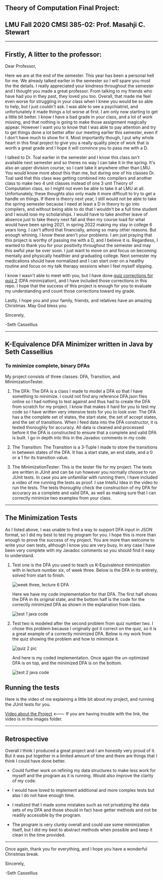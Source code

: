 ## Theory of Computation Final Project: 
## LMU Fall 2020 CMSI 385-02: Prof. Masahji C. Stewart
 
 ---
## Firstly, A litter to the professor:
Dear Professor,

Here we are at the end of the semester. This year has been a personal hell for me. We already talked earlier in the semester so I will spare you most the the details. I really appreciated your kindness throughout the semester and I thought you made a great professor. From talking to my friends who have had you in they past, they loved you too. Overall, that made me feel even worse for struggling in your class when I knew you would be so able to help, but I just couldn't ask. I was able to see a psychiatrist, and unfortunately it made things a lot worse at first. I am only now starting to get a little bit better. I know I have a bad grade in your class, and a lot of work missing, and that nothing is going to make those assignment magically appear. However I want you to know that I was able to pay attention and try to get things done a lot better after our meeting earlier this semester, even if I don't have much to show for it. Most importantly though, I put why whole heart in this final project to give you a really quality piece of work that is worth a great grade and I hope it will convince you to pass me with a D. 

I talked to Dr. Toal earlier in the semester and I know this class isn't available next semester and so theres no way I can take it in the spring. It's also an upper division course, so I cant take it anywhere other than LMU. You would know more about this than me, but during one of his classes Dr. Toal said that this class was getting combined into compilers and another class to make two 4 unit classes instead of one 3 unit Theory of Computation class, so I might not even be able to take it at LMU at all. Unfortunately, these thoughts also only made it more difficult to try to get a handle on things. If there is theory next year, I still would not be able to take the spring semester because I need at least a D in theory to go into compilers, and without being able to do that I wouldn't be a full time student and I would lose my scholarships. I would have to take another leave of absence just to take theory next fall and then my course load for what would have been spring 2021, in spring 2022 making my stay in college 6 years long. I can't afford that financially, among so many other reasons. But enough whining. I know these aren't your problems. I am just praying that this project is worthy of passing me with a D, and I believe it is. Regardless, I wanted to thank you for your positivity throughout the semester and may this awful year be over soon. I just want to move on and focus on becoming mentally and physically healthier and graduating college. Next semester my medications should have normalized and I can start over on a healthy routine and focus on my talk therapy sessions when I feel myself slipping.

I know I wasn't able to meet with you, but I have done [quiz corrections for quiz 2](Quiz2corrections.pdf) (DFA minimization), and I have included those corrections in this repo. I hope that the success of this project is enough for you to evaluate my understanding and count those corrections toward my grade.

Lastly, I hope you and your family, friends, and relatives have an amazing Christmas. May God bless you.

Sincerely,

-Seth Cassellius

---


## K-Equivalence DFA Minimizer written in Java by Seth Cassellius
### To minimize complete, binary DFAs

My project consists of three classes: DFA, Transition, and MinimizationTester.

1. The DFA: The DFA is a class I made to model a DFA so that I have something to minimize. I could not find any reference DFA.json files online so I had nothing to test against and thus had to create the DFA from scratch for my project. I know that makes it hard for you to test my code so I have written very intensive tests for you to look over. The DFA has a the complete set of states, the start state, the set of accept states, and the set of transitions. When I feed data into the DFA constructor, it is tested thoroughly for accuracy. All data is cleaned and processed before it the DFA is constructed to ensure that a complete and valid DFA is built. I go in depth into this in the Javadoc comments in my code.

2. The Transition: The Transition is a 3-Tuple I made to store the transitions in between states of the DFA. It has a start state, an end state, and a 0 or a 1 for its transition value.

3. The MinimizationTester: This is the tester file for my project. The tests are written in JUnit and can be run however you normally choose to run JUnit tests. In case you are unfamiliar with running them, I have included a video of me running the tests as proof. I use IntelliJ Idea in the video to run the tests. The tests thoroughly check the construction of my DFA for accuracy as a complete and valid DFA, as well as making sure that I can correctly minimize two examples from your class.
---

## The Minimization Tests

As I listed above, I was unable to find a way to support DFA input in JSON format, so I did my best to test my program for you. I hope this is more than enough to prove the success of my project. You are more than welcome to write your own tests, although I know you are very busy. In any case I have been very complete with my Javadoc comments so you should find it easy to understand. 

1. Test one is the DFA you used to teach us K-Equivalence minimization with in lecture number six, of week three. Below is the DFA in its entirety, solved from start to finish.

    ![week three, lecture 6 DFA](images/w3l6.png)

    Here we have my code implementation for that DFA. The first half shows the DFA in its original state, and the bottom half is the code for the correctly minimized DFA as shown in the explanation from class.

    ![test 1 java code](images/test1code.png)

2. Test two is modeled after the second problem from quiz number two. I chose this problem because I originally got it correct on the quiz, so it is a great example of a correctly minimized DFA. Below is my work from the quiz showing the problem and how to minimize it.

    ![quiz 2 pic](images/q2num2.jpg)

    And here is my coded implementation. Once again the un-optimized DFA is on top, and the minimized DFA is on the bottom.

    ![test 2 java code](images/test2code.png)


## Running the tests

Here is the video of me explaining a little bit about my project, and running the JUnit tests for you.

[Video about the Project](TheoryFinalProject.mp4) <--- If you are having trouble with the link, the video is in the images folder.

---

## Retrospective

Overall I think I produced a great project and I am honestly very proud of it. But it was put together in a limited amount of time and there are things that I think I could have done better.

* Could further work on refining my data structures to make less work for myself and the program as it is running. Would also improve the clarity of my code.

* I would have loved to implement additional and more complex tests but alas I do not have enough time.

* I realized that I made some mistakes such as not privatizing the data sets of my DFA and those should in fact have getter methods and not be readily accessible by the program. 

* The program is very clunky overall and could use some minimization itself, but I did my best to abstract methods when possible and keep it clean in the time provided.

---

Once again, thank you for everything, and I hope you have a wonderful Christmas break.

Sincerely,

-Seth Cassellius